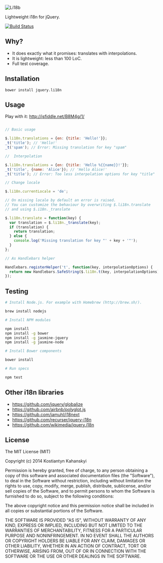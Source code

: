 ![Li18b](https://raw.github.com/kostia/jquery.li18n/master/li18n.png)

Lightweight i18n for jQuery.

[![Build Status](https://travis-ci.org/kostia/jquery.li18n.png)](https://travis-ci.org/kostia/jquery.li18n)

## Why?

* It does exactly what it promises: translates with interpolations.
* It is lightweight: less than 100 LoC.
* Full test coverage.

## Installation

```
bower install jquery.li18n
```

## Usage

Play with it: http://jsfiddle.net/B8M4g/1/

```javascript

// Basic usage

$.li18n.translations = {en: {title: 'Hello!'}};
_t('title'); // 'Hello!'
_t('spam'); // Error: Missing translation for key "spam"

//  Interpolation

$.li18n.translations = {en: {title: 'Hello %{{name}}!'}};
_t('title', {name: 'Alice'}); // 'Hello Alice!'
_t('title'); // Error: Too less interpolation options for key "title"

// Change locale

$.li18n.currentLocale = 'de';

// On missing locale by default an error is raised. 
// You can customize the behaviour by overwriting $.li18n.translate 
// and using $.i18n._translate

$.li18n.translate = function(key) {
  var translation = $.li18n._translate(key);
  if (translation) {
    return translation;
  } else {
    console.log('Missing translation for key "' + key + '"');
  }
};

// As Handlebars helper

Handlebars.registerHelper('t', function(key, interpolationOptions) {
  return new Handlebars.SafeString($.li18n.t(key, interpolationOptions));
});
```

## Testing

```bash
# Install Node.js. For example with Homebrew (http://brew.sh/).

brew install nodejs

# Install NPM modules

npm install
npm install -g bower
npm install -g jasmine-jquery
npm install -g jasmine-node

# Install Bower components

bower install

# Run specs

npm test
```

## Other i18n libraries

* https://github.com/jquery/globalize
* https://github.com/airbnb/polyglot.js
* https://github.com/jamuhl/i18next
* https://github.com/recurser/jquery-i18n
* https://github.com/wikimedia/jquery.i18n

## License

The MIT License (MIT)

Copyright (c) 2014 Kostiantyn Kahanskyi

Permission is hereby granted, free of charge, to any person obtaining a copy
of this software and associated documentation files (the "Software"), to deal
in the Software without restriction, including without limitation the rights
to use, copy, modify, merge, publish, distribute, sublicense, and/or sell
copies of the Software, and to permit persons to whom the Software is
furnished to do so, subject to the following conditions:

The above copyright notice and this permission notice shall be included in all
copies or substantial portions of the Software.

THE SOFTWARE IS PROVIDED "AS IS", WITHOUT WARRANTY OF ANY KIND, EXPRESS OR
IMPLIED, INCLUDING BUT NOT LIMITED TO THE WARRANTIES OF MERCHANTABILITY,
FITNESS FOR A PARTICULAR PURPOSE AND NONINFRINGEMENT. IN NO EVENT SHALL THE
AUTHORS OR COPYRIGHT HOLDERS BE LIABLE FOR ANY CLAIM, DAMAGES OR OTHER
LIABILITY, WHETHER IN AN ACTION OF CONTRACT, TORT OR OTHERWISE, ARISING FROM,
OUT OF OR IN CONNECTION WITH THE SOFTWARE OR THE USE OR OTHER DEALINGS IN THE
SOFTWARE.

